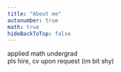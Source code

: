 ```yaml
---
title: "About me"
autonumber: true
math: true
hideBackToTop: false
---
```


applied math undergrad  
pls hire, cv upon request (im bit shy)